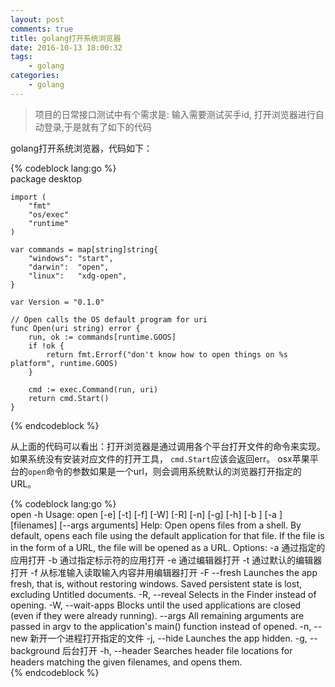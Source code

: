 ```yaml
---
layout: post
comments: true
title: golang打开系统浏览器
date: 2016-10-13 18:00:32
tags:
    - golang
categories:
    - golang
---
```


> 项目的日常接口测试中有个需求是: 输入需要测试买手id, 打开浏览器进行自动登录,于是就有了如下的代码

<!-- more -->

golang打开系统浏览器，代码如下：

{% codeblock lang:go %}    
    package desktop
    
    import (
        "fmt"
        "os/exec"
        "runtime"
    )
    
    var commands = map[string]string{
        "windows": "start",
        "darwin":  "open",
        "linux":   "xdg-open",
    }
    
    var Version = "0.1.0"
    
    // Open calls the OS default program for uri
    func Open(uri string) error {
        run, ok := commands[runtime.GOOS]
        if !ok {
            return fmt.Errorf("don't know how to open things on %s platform", runtime.GOOS)
        }
    
        cmd := exec.Command(run, uri)
        return cmd.Start()
    }
{% endcodeblock %}

从上面的代码可以看出：打开浏览器是通过调用各个平台打开文件的命令来实现。如果系统没有安装对应文件的打开工具，
`cmd.Start`应该会返回err。
osx苹果平台的`open`命令的参数如果是一个url，则会调用系统默认的浏览器打开指定的URL。

{% codeblock lang:go %}    
    open -h
    Usage: open [-e] [-t] [-f] [-W] [-R] [-n] [-g] [-h] [-b <bundle identifier>] [-a <application>] [filenames] [--args arguments]
    Help: Open opens files from a shell.
          By default, opens each file using the default application for that file.
          If the file is in the form of a URL, the file will be opened as a URL.
    Options:
          -a 通过指定的应用打开
          -b 通过指定标示符的应用打开
          -e 通过编辑器打开
          -t 通过默认的编辑器打开
          -f 从标准输入读取输入内容并用编辑器打开
          -F  --fresh       Launches the app fresh, that is, without restoring windows. Saved persistent state is lost, excluding Untitled documents.
          -R, --reveal      Selects in the Finder instead of opening.
          -W, --wait-apps   Blocks until the used applications are closed (even if they were already running).
              --args        All remaining arguments are passed in argv to the application's main() function instead of opened.
          -n, --new 新开一个进程打开指定的文件
          -j, --hide        Launches the app hidden.
          -g, --background  后台打开
          -h, --header      Searches header file locations for headers matching the given filenames, and opens them.                        
{% endcodeblock %}                    
                    
                    
